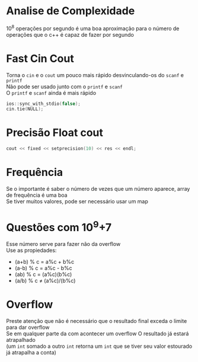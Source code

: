 # Analise de Complexidade
10<sup>8</sup> operações por segundo é uma boa aproximação para o número de operações que o c++ é capaz de fazer por segundo

# Fast Cin Cout
Torna o `cin` e o `cout` um pouco mais rápido desvinculando-os do `scanf` e `printf`\
Não pode ser usado junto com o `printf` e `scanf`\
O `printf` e `scanf` ainda é mais rápido
```cpp
ios::sync_with_stdio(false);
cin.tie(NULL);
```
# Precisão Float cout
```cpp
cout << fixed << setprecision(10) << res << endl;
```

# Frequência
Se o importante é saber o número de vezes que um número aparece, array de frequência é uma boa\
Se tiver muitos valores, pode ser necessário usar um map

# Questões com 10<sup>9</sup>+7
Esse número serve para fazer não da overflow\
Use as propiedades:

- (a+b) % c = a%c + b%c
- (a-b) % c = a%c - b%c
- (ab) % c = (a%c)(b%c)
- (a/b) % c &ne; (a%c)/(b%c)

# Overflow
Preste atenção que não é necessário que o resultado final exceda o limite para dar overflow\
Se em qualquer parte da com acontecer um overflow O resultado já estará atrapalhado\
(um `int` somado a outro `int` retorna um `int` que se tiver seu valor estourado já atrapalha a conta)
